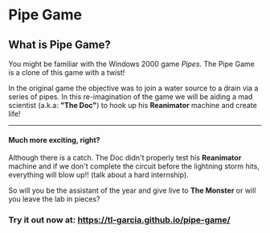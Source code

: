 # Pipe Game 

## What is Pipe Game?
You might be familiar with the Windows 2000 game *Pipes*. The Pipe Game is a clone of this game with a twist! 

In the original game the objective was to join a water source to a drain via a series of pipes. In this re-imagination of the game we will be aiding a mad scientist (a.k.a: **"The Doc"**) to hook up his **Reanimator** machine and create life! 

---
#### Much more exciting, right?


Although there is a catch. The Doc didn't properly test his **Reanimator** machine and if we don't complete the circuit before the lightning storm hits, everything will blow up!! (talk about a hard internship).

So will you be the assistant of the year and give live to **The Monster** or will you leave the lab in pieces? 

### Try it out now at: https://tl-garcia.github.io/pipe-game/
